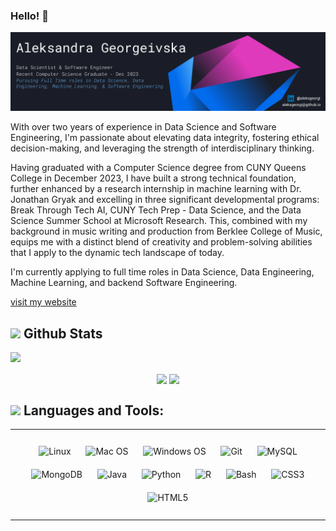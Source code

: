 ### Hello! 👋

<img src="https://github.com/aleksgeorgi/aleksgeorgi/blob/main/images/AGGithubBanner20240124.png">

With over two years of experience in Data Science and Software Engineering, I'm passionate about elevating data integrity, fostering ethical decision-making, and leveraging the strength of interdisciplinary thinking.  

Having graduated with a Computer Science degree from CUNY Queens College in December 2023, I have built a strong technical foundation, further enhanced by a research internship in machine learning with Dr. Jonathan Gryak and excelling in three significant developmental programs: Break Through Tech AI, CUNY Tech Prep - Data Science, and the Data Science Summer School at Microsoft Research. This, combined with my background in music writing and production from Berklee College of Music, equips me with a distinct blend of creativity and problem-solving abilities that I apply to the dynamic tech landscape of today.  

I'm currently applying to full time roles in Data Science, Data Engineering, Machine Learning, and backend Software Engineering.  

[visit my website](https://aleksgeorgi.github.io/)

## <img src="https://media.giphy.com/media/iY8CRBdQXODJSCERIr/giphy.gif" width="25"> <b>Github Stats</b>

<img src="https://user-images.githubusercontent.com/73097560/115834477-dbab4500-a447-11eb-908a-139a6edaec5c.gif"></a>

<p align="center">
    <img src="https://github-readme-stats.vercel.app/api/top-langs?username=aleksgeorgi&show_icons=true&locale=en&layout=compact&theme=tokyonight" align="center" width="380">
  <a href="https://github.com/aleksgeorgi/">
    <img align="center" src="https://github-readme-streak-stats.herokuapp.com?user=aleksgeorgi&theme=algolia&date_format=M%20j%5B%2C%20Y%5D" width="450"/></a>
</p>

## <img src="https://media2.giphy.com/media/QssGEmpkyEOhBCb7e1/giphy.gif?cid=ecf05e47a0n3gi1bfqntqmob8g9aid1oyj2wr3ds3mg700bl&rid=giphy.gif" width ="25"><b> Languages and Tools:</b>

<table align="center"><tr><td valign="top" width="100%">

<div align="center">  
<p align="center">
  <img style="margin: 10px" src="https://profilinator.rishav.dev/skills-assets/linux-original.svg" alt="Linux" height="50" />

  <img style="margin: 10px" src="https://i.imgur.com/e5nZFW8.png" title="Mac OS" height="60" />

  <img style="margin: 10px" src="https://i.imgur.com/bpXbsrR.png" title="Windows OS" height="50" />

  <img style="margin: 10px" src="https://profilinator.rishav.dev/skills-assets/git-scm-icon.svg" alt="Git" height="50" />

  <img style="margin: 10px" src="https://profilinator.rishav.dev/skills-assets/mysql-original-wordmark.svg" alt="MySQL" height="50" />

  <img style="margin: 10px" src="https://i.imgur.com/YA5QxoI.png" alt="MongoDB" height="50" />

  <img style="margin: 10px" src="https://profilinator.rishav.dev/skills-assets/java-original-wordmark.svg" alt="Java" height="50" />

  <img style="margin: 10px" src="https://profilinator.rishav.dev/skills-assets/python-original.svg" alt="Python" height="50" />

  <img style="margin: 10px" src="https://i.imgur.com/sZLnQBi.jpg" alt="R" height="50" />

  <img style="margin: 10px" src="https://profilinator.rishav.dev/skills-assets/gnu_bash-icon.svg" alt="Bash" height="50" />

  <img style="margin: 10px" src="https://profilinator.rishav.dev/skills-assets/css3-original-wordmark.svg" alt="CSS3" height="50" />

  <img style="margin: 10px" src="https://profilinator.rishav.dev/skills-assets/html5-original-wordmark.svg" alt="HTML5" height="50" />
</p>
</div>

</td></tr></table>

<!USE THIS: https://dev.to/charalambosioannou/create-a-dynamic-github-profile-readme-il5>
<!-- https://github.com/durgeshsamariya/awesome-github-profile-readme-templates-->
